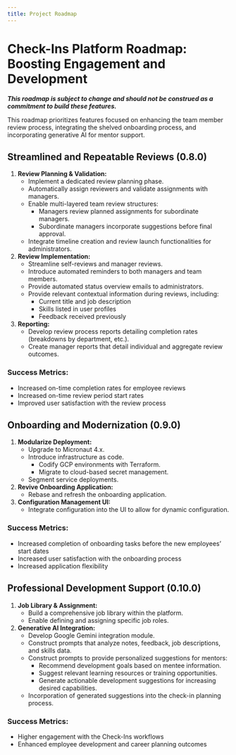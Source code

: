 ```yaml
---
title: Project Roadmap
---
```


# Check-Ins Platform Roadmap: Boosting Engagement and Development

***This roadmap is subject to change and should not be construed as a commitment to build these features.***

This roadmap prioritizes features focused on enhancing the team member review process, integrating the shelved onboarding process, and incorporating generative AI for mentor support.

## Streamlined and Repeatable Reviews (0.8.0)

1. **Review Planning & Validation:**
    * Implement a dedicated review planning phase.
    * Automatically assign reviewers and validate assignments with managers.
    * Enable multi-layered team review structures:
        * Managers review planned assignments for subordinate managers.
        * Subordinate managers incorporate suggestions before final approval.
    * Integrate timeline creation and review launch functionalities for administrators.
2. **Review Implementation:**
    * Streamline self-reviews and manager reviews.
    * Introduce automated reminders to both managers and team members.
    * Provide automated status overview emails to administrators.
    * Provide relevant contextual information during reviews, including:
        * Current title and job description
        * Skills listed in user profiles
        * Feedback received previously
3. **Reporting:**
    * Develop review process reports detailing completion rates (breakdowns by department, etc.).
    * Create manager reports that detail individual and aggregate review outcomes.

### Success Metrics:

* Increased on-time completion rates for employee reviews
* Increased on-time review period start rates
* Improved user satisfaction with the review process

## Onboarding and Modernization (0.9.0)

1. **Modularize Deployment:**
   * Upgrade to Micronaut 4.x.
   * Introduce infrastructure as code.
      * Codify GCP environments with Terraform.
      * Migrate to cloud-based secret management.
   * Segment service deployments.
2. **Revive Onboarding Application:**
    * Rebase and refresh the onboarding application.
3. **Configuration Management UI:**
    * Integrate configuration into the UI to allow for dynamic configuration.

### Success Metrics:

* Increased completion of onboarding tasks before the new employees’ start dates
* Increased user satisfaction with the onboarding process
* Increased application flexibility

## Professional Development Support (0.10.0)

1. **Job Library & Assignment:**
    * Build a comprehensive job library within the platform.
    * Enable defining and assigning specific job roles.
2. **Generative AI Integration:**
    * Develop Google Gemini integration module.
    * Construct prompts that analyze notes, feedback, job descriptions, and skills
      data.
    * Construct prompts to provide personalized suggestions for mentors:
        * Recommend development goals based on mentee information.
        * Suggest relevant learning resources or training opportunities.
        * Generate actionable development suggestions for increasing desired capabilities.
    * Incorporation of generated suggestions into the check-in planning process.

### Success Metrics:

* Higher engagement with the Check-Ins workflows
* Enhanced employee development and career planning outcomes
